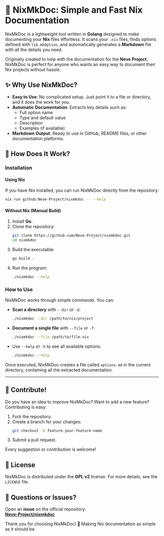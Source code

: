 # 📝 NixMkDoc: Simple and Fast Nix Documentation

NixMkDoc is a lightweight tool written in **Golang** designed to make documenting your **Nix** files effortless. It scans your `.nix` files, finds options defined with `lib.mkOption`, and automatically generates a **Markdown** file with all the details you need.

Originally created to help with the documentation for the **Neve Project**, NixMkDoc is perfect for anyone who wants an easy way to document their Nix projects without hassle.

## ✨ Why Use NixMkDoc?

- **Easy to Use**: No complicated setup. Just point it to a file or directory, and it does the work for you.
- **Automatic Documentation**: Extracts key details such as:
  - Full option name
  - Type and default value
  - Description
  - Examples (if available)
- **Markdown Output**: Ready to use in GitHub, README files, or other documentation platforms.

## 🚀 How Does It Work?

### Installation

#### Using Nix

If you have Nix installed, you can run NixMkDoc directly from the repository:

```bash
nix run github:Neve-Project/nixmkdoc -- --help
```

#### Without Nix (Manual Build)

1. Install **Go**.
1. Clone the repository:
   ```bash
   git clone https://github.com/Neve-Project/nixmkdoc.git
   cd nixmkdoc
   ```
1. Build the executable:
   ```bash
   go build .
   ```
1. Run the program:
   ```bash
   ./nixmkdoc --help
   ```

### How to Use

NixMkDoc works through simple commands. You can:

- **Scan a directory** with `--dir` or `-d`:
  ```bash
  ./nixmkdoc --dir /path/to/nix/project
  ```
- **Document a single file** with `--file` or `-f`:
  ```bash
  ./nixmkdoc --file /path/to/file.nix
  ```
- Use `--help` or `-h` to see all available options:
  ```bash
  ./nixmkdoc --help
  ```

Once executed, NixMkDoc creates a file called `options.md` in the current directory, containing all the extracted documentation.

______________________________________________________________________

## 🤝 Contribute!

Do you have an idea to improve NixMkDoc? Want to add a new feature? Contributing is easy:

1. Fork the repository.
1. Create a branch for your changes:
   ```bash
   git checkout -b feature-your-feature-name
   ```
1. Submit a pull request.

Every suggestion or contribution is welcome!

## 📜 License

NixMkDoc is distributed under the **GPL v2** license. For more details, see the `LICENSE` file.

## 💬 Questions or Issues?

Open an **issue** on the official repository:\
[**Neve-Project/nixmkdoc**](https://github.com/Neve-Project/nixmkdoc)

Thank you for choosing NixMkDoc! 🎉 Making Nix documentation as simple as it should be.
